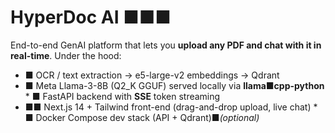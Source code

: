 # HyperDoc AI ■■■
End-to-end GenAI platform that lets you **upload any PDF and chat with it in real-time**.
Under the hood:
* ■ OCR / text extraction → e5-large-v2 embeddings → Qdrant
* ■ Meta Llama-3-8B (Q2_K GGUF) served locally via **llama■cpp-python** * ■ FastAPI backend with **SSE** token streaming
* ■■ Next.js 14 + Tailwind front-end (drag-and-drop upload, live chat) * ■ Docker Compose dev stack (API + Qdrant)■*(optional)*